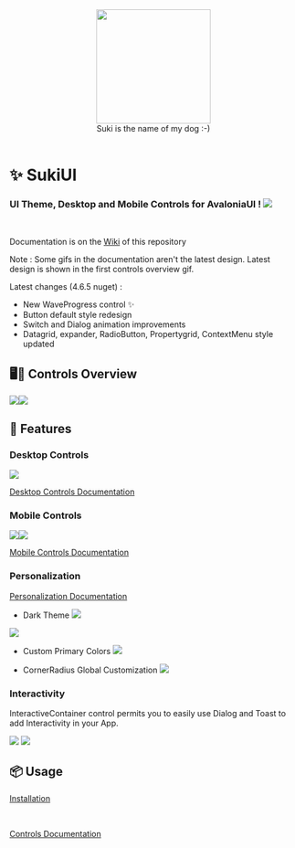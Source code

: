 <div id="header" align="center">
 <kbd>
<img src="https://raw.githubusercontent.com/kikipoulet/SukiUI/main/Images/suki_photo.jpg" width="200" height="200"></img> 
  </kbd>
<br/>
Suki is the name of my dog :-)
</div>
<br/>

# ✨ SukiUI

### UI Theme, Desktop and Mobile Controls for AvaloniaUI ! <img src="https://www.avaloniaui.net/img/logo/avalonia-white-purple.svg"></img>

<br/>

Documentation is on the [Wiki](https://github.com/kikipoulet/SukiUI/wiki) of this repository

Note : Some gifs in the documentation aren't the latest design. Latest design is shown in the first controls overview gif.

Latest changes (4.6.5 nuget) :
- New WaveProgress control ✨
- Button default style redesign
- Switch and Dialog animation improvements
- Datagrid, expander, RadioButton, Propertygrid, ContextMenu style updated


## 🖥️📱 Controls Overview


<img src="https://raw.githubusercontent.com/kikipoulet/SukiUI/main/Images/overall.gif"></img>
<kbd>
<img src="https://raw.githubusercontent.com/kikipoulet/SukiUI/main/Images/MobileOverview.gif" style="float:left" ></img>
</kbd>

## 👐 Features

### Desktop Controls

<img src="https://raw.githubusercontent.com/kikipoulet/SukiUI/main/Images/overall.gif"></img>

[Desktop Controls Documentation](https://github.com/kikipoulet/SukiUI/wiki/3.-Controls)

### Mobile Controls

<kbd>
<img src="https://raw.githubusercontent.com/kikipoulet/SukiUI/main/Images/MobileOverview.gif" style="float:left" ></img>
</kbd>
<kbd>
<img src="https://raw.githubusercontent.com/kikipoulet/SukiUI/main/Images/dashboard.gif" ></img> 
</kbd>


[Mobile Controls Documentation](https://github.com/kikipoulet/SukiUI/wiki/4.-Mobile-Controls)

### Personalization 

[Personalization Documentation](https://github.com/kikipoulet/SukiUI/wiki/2.-Personalization)

- Dark Theme
<img src="https://raw.githubusercontent.com/kikipoulet/SukiUI/main/Images/DarkTheme.gif"></img>
<kbd>
<img src="https://raw.githubusercontent.com/kikipoulet/SukiUI/main/Images/MobileDarkMode.gif" ></img> 
</kbd>

- Custom Primary Colors
<img src="https://raw.githubusercontent.com/kikipoulet/SukiUI/main/Images/PCGreen.png"></img>

- CornerRadius Global Customization
<img src="https://raw.githubusercontent.com/kikipoulet/SukiUI/main/Images/cubic.png"></img>

### Interactivity 

InteractiveContainer control permits you to easily use Dialog and Toast to add Interactivity in your App.

<img  src="https://raw.githubusercontent.com/kikipoulet/SukiUI/main/Images/MobileDialog.gif"></img>
<img  src="https://raw.githubusercontent.com/kikipoulet/SukiUI/main/Images/Toast.gif"></img>


## 📦 Usage

[Installation](https://github.com/kikipoulet/SukiUI/wiki/1.-Installation)


</br>

[Controls Documentation](https://github.com/kikipoulet/SukiUI/wiki/2.-Controls) 


